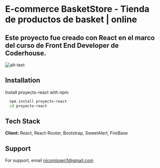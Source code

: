 # E-commerce BasketStore - Tienda de productos de basket | online

## Este proyecto fue creado con React en el marco del curso de Front End Developer de Coderhouse.

![alt-text](./public/images/gif-ecommerce.gif)

## Installation

Install proyecto-react with npm

```bash
  npm install proyecto-react
  cd proyecto-react
```

## Tech Stack

**Client:** React, React-Router, Bootstrap, SweetAlert, FireBase

## Support

For support, email nicomisseri1@gmail.com
